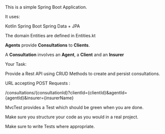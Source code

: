 
This is a simple Spring Boot Application.

It uses:

Kotlin
Spring Boot
Spring Data + JPA

The domain Entities are defined in Entities.kt

**Agents** provide **Consultations** to **Clients**.

A **Consultation** involves an **Agent**, a **Client** and an **Insurer**


Your Task:

Provide a Rest API using CRUD Methods to create and persist consultations.

URL accepting POST Requests :

/consultations/{consultationId}?clientId={clientId}&agentId={agentId}&insurer={insurerName}

MvcTest provides a Test which should be green when you are done.

Make sure you structure your code as you would in a real project.

Make sure to write Tests where appropriate.

